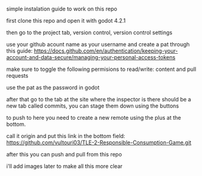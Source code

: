 simple instalation guide to work on this repo

first clone this repo and open it with godot 4.2.1

then go to the project tab, version control, version control settings

use your github acount name as your username and create a pat through this guide: https://docs.github.com/en/authentication/keeping-your-account-and-data-secure/managing-your-personal-access-tokens

make sure to toggle the following permisions to read/write: content and pull requests

use the pat as the password in godot

after that go to the tab at the site where the inspector is there should be a new tab called commits, you can stage them down using the buttons

to push to here you need to create a new remote using the plus at the bottom.

call it origin and put this link in the bottom field: https://github.com/vultouri03/TLE-2-Responsible-Consumption-Game.git

after this you can push and pull from this repo

i'll add images later to make all this more clear

